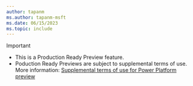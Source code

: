 ```yaml
---
author: tapanm
ms.author: tapanm-msft
ms.date: 06/15/2023
ms.topic: include
---
```


> [!IMPORTANT]
> - This is a Production Ready Preview feature.
> - Poduction Ready Previews are subject to supplemental terms of use. More information: [Supplemental terms of use for Power Platform preview](/legaldocs/supp-powerplatform-preview/)
